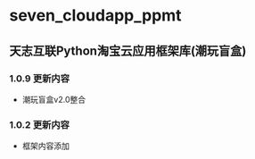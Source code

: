 # seven_cloudapp_ppmt

## 天志互联Python淘宝云应用框架库(潮玩盲盒)

### 1.0.9 更新内容
* 潮玩盲盒v2.0整合

### 1.0.2 更新内容
* 框架内容添加
